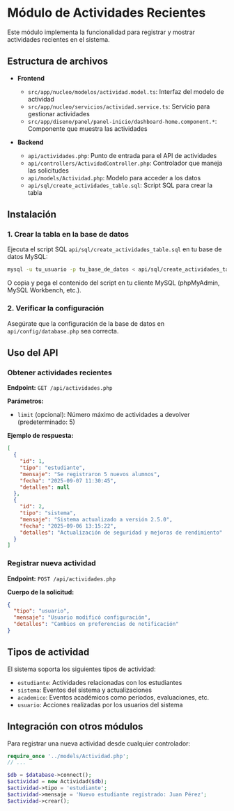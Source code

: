 # Módulo de Actividades Recientes

Este módulo implementa la funcionalidad para registrar y mostrar actividades recientes en el sistema.

## Estructura de archivos

- **Frontend**
  - `src/app/nucleo/modelos/actividad.model.ts`: Interfaz del modelo de actividad
  - `src/app/nucleo/servicios/actividad.service.ts`: Servicio para gestionar actividades
  - `src/app/diseno/panel/panel-inicio/dashboard-home.component.*`: Componente que muestra las actividades

- **Backend**
  - `api/actividades.php`: Punto de entrada para el API de actividades
  - `api/controllers/ActividadController.php`: Controlador que maneja las solicitudes
  - `api/models/Actividad.php`: Modelo para acceder a los datos
  - `api/sql/create_actividades_table.sql`: Script SQL para crear la tabla

## Instalación

### 1. Crear la tabla en la base de datos

Ejecuta el script SQL `api/sql/create_actividades_table.sql` en tu base de datos MySQL:

```bash
mysql -u tu_usuario -p tu_base_de_datos < api/sql/create_actividades_table.sql
```

O copia y pega el contenido del script en tu cliente MySQL (phpMyAdmin, MySQL Workbench, etc.).

### 2. Verificar la configuración

Asegúrate que la configuración de la base de datos en `api/config/database.php` sea correcta.

## Uso del API

### Obtener actividades recientes

**Endpoint:** `GET /api/actividades.php`

**Parámetros:**
- `limit` (opcional): Número máximo de actividades a devolver (predeterminado: 5)

**Ejemplo de respuesta:**
```json
[
  {
    "id": 1,
    "tipo": "estudiante",
    "mensaje": "Se registraron 5 nuevos alumnos",
    "fecha": "2025-09-07 11:30:45",
    "detalles": null
  },
  {
    "id": 2,
    "tipo": "sistema",
    "mensaje": "Sistema actualizado a versión 2.5.0",
    "fecha": "2025-09-06 13:15:22",
    "detalles": "Actualización de seguridad y mejoras de rendimiento"
  }
]
```

### Registrar nueva actividad

**Endpoint:** `POST /api/actividades.php`

**Cuerpo de la solicitud:**
```json
{
  "tipo": "usuario",
  "mensaje": "Usuario modificó configuración",
  "detalles": "Cambios en preferencias de notificación"
}
```

## Tipos de actividad

El sistema soporta los siguientes tipos de actividad:

- `estudiante`: Actividades relacionadas con los estudiantes
- `sistema`: Eventos del sistema y actualizaciones
- `academico`: Eventos académicos como períodos, evaluaciones, etc.
- `usuario`: Acciones realizadas por los usuarios del sistema

## Integración con otros módulos

Para registrar una nueva actividad desde cualquier controlador:

```php
require_once '../models/Actividad.php';
// ...

$db = $database->connect();
$actividad = new Actividad($db);
$actividad->tipo = 'estudiante';
$actividad->mensaje = 'Nuevo estudiante registrado: Juan Pérez';
$actividad->crear();
```
